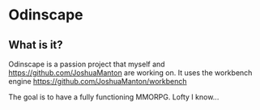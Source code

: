 # Odinscape

## What is it?
Odinscape is a passion project that myself and https://github.com/JoshuaManton are working on. It uses the workbench engine https://github.com/JoshuaManton/workbench 

The goal is to have a fully functioning MMORPG. Lofty I know...
